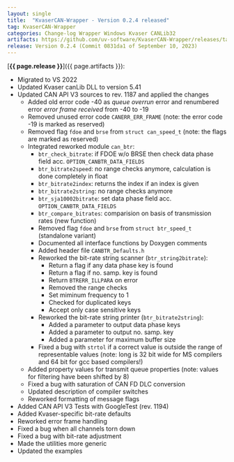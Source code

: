 ```yaml
---
layout: single
title:  "KvaserCAN-Wrapper - Version 0.2.4 released"
tag: KvaserCAN-Wrapper
categories: Change-log Wrapper Windows Kvaser CANLib32
artifacts: https://github.com/uv-software/KvaserCAN-Wrapper/releases/tag/v0.2.4
release: Version 0.2.4 (Commit 0831da1 of September 10, 2023)
---
```

[**{{ page.release }}**]({{ page.artifacts }}):

- Migrated to VS 2022 
- Updated Kvaser canLib DLL to version 5.41
- Updated CAN API V3 sources to rev. 1187 and applied the changes 
  - Added old error code -40 as *queue overrun* error and renumbered error *error frame received* from -40 to -19
  - Removed unused error code `CANERR_ERR_FRAME` (note: the error code -19 is marked as reserved)
  - Removed flag `fdoe` and `brse` from `struct can_speed_t` (note: the flags are marked as reserved)
  - Integrated reworked module `can_btr`:
    - `btr_check_bitrate`: if FDOE w/o BRSE then check data phase field acc. `OPTION_CANBTR_DATA_FIELDS`
    - `btr_bitrate2speed`: no range checks anymore, calculation is done completely in float
    - `btr_bitrate2index`: returns the index if an index is given
    - `btr_bitrate2string`: no range checks anymore
    - `btr_sja10002bitrate`: set data phase field acc. `OPTION_CANBTR_DATA_FIELDS`
    - `btr_compare_bitrates`: comparision on basis of transmission rates (new function)
    - Removed flag `fdoe` and `brse` from `struct btr_speed_t` (standalone variant)
    - Documented all interface functions by Doxygen comments
    - Added header file `CANBTR_Defaults.h`
    - Reworked the bit-rate string scanner (`btr_string2bitrate`):
      - Return a flag if any data phase key is found
      - Return a flag if no. samp. key is found
      - Return `BTRERR_ILLPARA` on error
      - Removed the range checks
      - Set miminum frequency to 1
      - Checked for duplicated keys
      - Accept only case sensitive keys
    - Reworked the bit-rate string printer (`btr_bitrate2string`):
      - Added a parameter to output data phase keys
      - Added a parameter to output no. samp. key
      - Added a parameter for maximum buffer size
    - Fixed a bug with `strtol` if a correct value is outside the range of representable values (note: long is 32 bit wide for MS compilers and 64 bit for gcc based compilers!)
  - Added property values for transmit queue properties (note: values for filtering have been shifted by 8)
  - Fixed a bug with saturation of CAN FD DLC conversion
  - Updated description of compiler switches
  - Reworked formatting of message flags
- Added CAN API V3 Tests with GoogleTest (rev. 1194)
- Added Kvaser-specific bit-rate defaults 
- Reworked error frame handling 
- Fixed a bug when all channels torn down
- Fixed a bug with bit-rate adjustment 
- Made the utilities more generic 
- Updated the examples 
